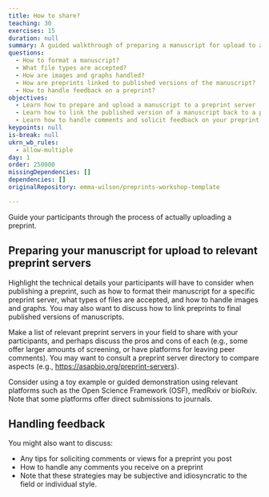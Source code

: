 ```yaml
---
title: How to share?
teaching: 30
exercises: 15
duration: null
summary: A guided walkthrough of preparing a manuscript for upload to a preprint server.
questions:
  - How to format a manuscript?
  - What file types are accepted?
  - How are images and graphs handled?
  - How are preprints linked to published versions of the manuscript?
  - How to handle feedback on a preprint?
objectives:
  - Learn how to prepare and upload a manuscript to a preprint server
  - Learn how to link the published version of a manuscript back to a preprint
  - Learn how to handle comments and solicit feedback on your preprint
keypoints: null
is-break: null
ukrn_wb_rules:
  - allow-multiple
day: 1
order: 250000
missingDependencies: []
dependencies: []
originalRepository: emma-wilson/preprints-workshop-template

---
```

Guide your participants through the process of actually uploading a preprint.

## Preparing your manuscript for upload to relevant preprint servers

Highlight the technical details your participants will have to consider when publishing a preprint, such as how to format their manuscript for a specific preprint server, what types of files are accepted, and how to handle images and graphs. You may also want to discuss how to link preprints to final published versions of manuscripts.

Make a list of relevant preprint servers in your field to share with your participants, and perhaps discuss the pros and cons of each (e.g., some offer larger amounts of screening, or have platforms for leaving peer comments). You may want to consult a preprint server directory to compare aspects (e.g., https://asapbio.org/preprint-servers).

Consider using a toy example or guided demonstration using relevant platforms such as the Open Science Framework (OSF), medRxiv or bioRxiv. Note that some platforms offer direct submissions to journals.

## Handling feedback 

You might also want to discuss:

- Any tips for soliciting comments or views for a preprint you post
- How to handle any comments you receive on a preprint
- Note that these strategies may be subjective and idiosyncratic to the field or individual style.